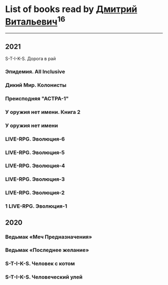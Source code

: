 # List of books read by [Дмитрий Витальевич](https://plus.google.com/u/0/116650782618177766821/)<sup>16</sup>
---

## 2021

S-T-I-K-S. Дорога в рай


### Эпидемия. All Inclusive


### Дикий Мир. Колонисты


### Преисподняя "АСТРА-1"


### У оружия нет имени. Книга 2


### У оружия нет имени


### LIVE-RPG. Эволюция-6


### LIVE-RPG. Эволюция-5


### LIVE-RPG. Эволюция-4


### LIVE-RPG. Эволюция-3


### LIVE-RPG. Эволюция-2


### 1 LIVE-RPG. Эволюция-1



## 2020

### Ведьмак «Меч Предназначения»


### Ведьмак «Последнее желание»


### S-T-I-K-S. Человек с котом


### S-T-I-K-S. Человеческий улей



